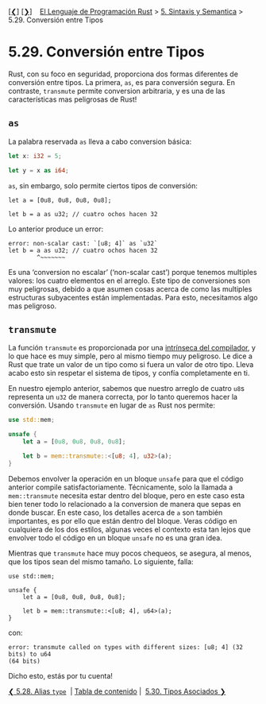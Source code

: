 [[❮]](ch05-28-type-aliases.md)
[[❯]](ch05-30-associated-types.md)
&nbsp;&nbsp;
[El Lenguaje de Programación Rust](_index.md) >
[5. Sintaxis y Semantica](ch05-00-syntax-and-semantics.md) >
5.29. Conversión entre Tipos

# 5.29. Conversión entre Tipos

Rust, con su foco en seguridad, proporciona dos formas diferentes de conversión
entre tipos. La primera, `as`, es para conversión segura. En contraste,
`transmute` permite conversion arbitraria, y es una de las características mas
peligrosas de Rust!

## `as`

La palabra reservada `as` lleva a cabo conversion básica:

```rust
let x: i32 = 5;

let y = x as i64;
```

`as`, sin embargo, solo permite ciertos tipos de conversión:

```rust,ignore
let a = [0u8, 0u8, 0u8, 0u8];

let b = a as u32; // cuatro ochos hacen 32
```

Lo anterior produce un error:

```text
error: non-scalar cast: `[u8; 4]` as `u32`
let b = a as u32; // cuatro ochos hacen 32
        ^~~~~~~~
```

Es una ‘conversion no escalar’ (‘non-scalar cast’) porque tenemos multiples
valores: los cuatro elementos en el arreglo. Este tipo de conversiones son muy
peligrosas, debido a que asumen cosas acerca de como las multiples estructuras
subyacentes están implementadas. Para esto, necesitamos algo mas peligroso.

## `transmute`

La función `transmute` es proporcionada por una
[intrínseca del compilador][intrinsics], y lo que hace es muy simple, pero al
mismo tiempo muy peligroso. Le dice a Rust que trate un valor de un tipo como si
fuera un valor de otro tipo. Lleva acabo esto sin respetar el sistema de tipos,
y confía completamente en ti.

[intrinsics]: intrinsics.html

En nuestro ejemplo anterior, sabemos que nuestro arreglo de cuatro `u8`s
representa un `u32` de manera correcta, por lo tanto queremos hacer la
conversión. Usando `transmute` en lugar de `as` Rust nos permite:

```rust
use std::mem;

unsafe {
    let a = [0u8, 0u8, 0u8, 0u8];

    let b = mem::transmute::<[u8; 4], u32>(a);
}
```

Debemos envolver la operación en un bloque `unsafe` para que el código anterior
compile satisfactoriamente. Técnicamente, solo la llamada a `mem::transmute`
necesita estar dentro del bloque, pero en este caso esta bien tener todo lo
relacionado a la conversion de manera que sepas en donde buscar. En este caso,
los detalles acerca de `a` son también importantes, es por ello que están dentro
del bloque. Veras código en cualquiera de los dos estilos, algunas veces el
contexto esta tan lejos que envolver todo el código en un bloque `unsafe` no es
una gran idea.

Mientras que `transmute` hace muy pocos chequeos, se asegura, al menos,  que los
tipos sean del mismo tamaño. Lo siguiente, falla:

```rust,ignore
use std::mem;

unsafe {
    let a = [0u8, 0u8, 0u8, 0u8];

    let b = mem::transmute::<[u8; 4], u64>(a);
}
```

con:

```text
error: transmute called on types with different sizes: [u8; 4] (32 bits) to u64
(64 bits)
```

Dicho esto, estás por tu cuenta!

[❮ 5.28. Alias `type`](ch05-28-type-aliases.md)
&nbsp;|&nbsp;[Tabla de contenido](_index.md)&nbsp;|&nbsp;
[5.30. Tipos Asociados ❯](ch05-30-associated-types.md)
